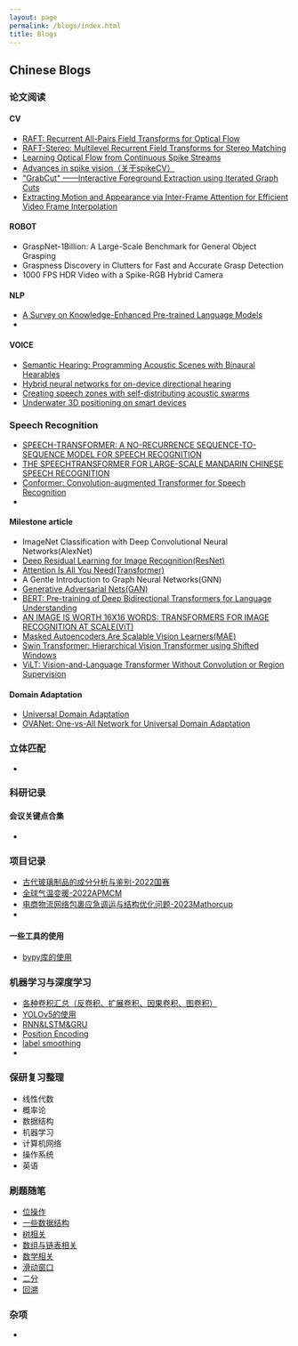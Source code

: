 ```yaml
---
layout: page
permalink: /blogs/index.html
title: Blogs
---
```


## Chinese Blogs

### 论文阅读

#### CV

- [RAFT: Recurrent All-Pairs Field Transforms for Optical Flow](https://amao996.github.io/blogs/paper-reading/RAFT)<br>
- [RAFT-Stereo: Multilevel Recurrent Field Transforms for Stereo Matching](https://amao996.github.io/blogs/paper-reading/RAFT-Stereo)<br>
- [Learning Optical Flow from Continuous Spike Streams](https://amao996.github.io/blogs/paper-reading/Spike2Flow)<br>
- [Advances in spike vision（关于spikeCV）](https://amao996.github.io/blogs/paper-reading/spikeCV)<br>
- ["GrabCut" ——Interactive Foreground Extraction using Iterated Graph Cuts](https://amao996.github.io/blogs/paper-reading/GrabCut)<br>
- [Extracting Motion and Appearance via Inter-Frame Attention for Efficient Video Frame Interpolation](https://amao996.github.io/blogs/paper-reading/EMA_VFI)<br>

#### ROBOT

- GraspNet-1Billion: A Large-Scale Benchmark for General Object Grasping<br>
- Graspness Discovery in Clutters for Fast and Accurate Grasp Detection<br>
- 1000 FPS HDR Video with a Spike-RGB Hybrid Camera

#### NLP

- [A Survey on Knowledge-Enhanced Pre-trained Language Models](https://amao996.github.io/blogs/paper-reading/KEPLMs)<br>
- 

#### VOICE

- [Semantic Hearing: Programming Acoustic Scenes with Binaural Hearables](https://amao996.github.io/blogs/paper-reading/semantic-hearing)<br>
- [Hybrid neural networks for on-device directional hearing](https://amao996.github.io/blogs/paper-reading/HybridBeam)<br>
- [Creating speech zones with self-distributing acoustic swarms](https://amao996.github.io/blogs/paper-reading/Creating_speech_zones)<br>
- [Underwater 3D positioning on smart devices](https://amao996.github.io/blogs/paper-reading/Underwater_3D_positioning)<br>

### Speech Recognition

- [SPEECH-TRANSFORMER: A NO-RECURRENCE SEQUENCE-TO-SEQUENCE MODEL FOR SPEECH RECOGNITION](https://amao996.github.io/blogs/paper-reading/SpeechTransformer)<br>
- [THE SPEECHTRANSFORMER FOR LARGE-SCALE MANDARIN CHINESE SPEECH RECOGNITION](https://amao996.github.io/blogs/paper-reading/SpeechTransformer2)<br>
- [Conformer: Convolution-augmented Transformer for Speech Recognition](https://amao996.github.io/blogs/paper-reading/Conformer)<br>
- 

#### Milestone article

- ImageNet Classification with Deep Convolutional Neural Networks(AlexNet)<br>
- [Deep Residual Learning for Image Recognition(ResNet)](https://amao996.github.io/blogs/paper-reading/ResNet)<br>
- [Attention Is All You Need(Transformer)](https://amao996.github.io/blogs/paper-reading/Transformer)<br>
- A Gentle Introduction to Graph Neural Networks(GNN)<br>
- [Generative Adversarial Nets(GAN)](https://amao996.github.io/blogs/paper-reading/GAN)<br>
- [BERT: Pre-training of Deep Bidirectional Transformers for Language Understanding](https://amao996.github.io/blogs/paper-reading/BERT)<br>
- [AN IMAGE IS WORTH 16X16 WORDS: TRANSFORMERS FOR IMAGE RECOGNITION AT SCALE(ViT)](https://amao996.github.io/blogs/paper-reading/ViT)<br>
- [Masked Autoencoders Are Scalable Vision Learners(MAE)](https://amao996.github.io/blogs/paper-reading/MAE)<br>
- [Swin Transformer: Hierarchical Vision Transformer using Shifted Windows](https://amao996.github.io/blogs/paper-reading/SwinTransformer)<br>
- [ViLT: Vision-and-Language Transformer Without Convolution or Region Supervision](https://amao996.github.io/blogs/paper-reading/ViLT)<br>

#### Domain Adaptation

- [Universal Domain Adaptation](https://amao996.github.io/blogs/paper-reading/UDA)<br>
- [OVANet: One-vs-All Network for Universal Domain Adaptation](https://amao996.github.io/blogs/paper-reading/OVANet)<br>

### 立体匹配

- 

### 科研记录

#### 会议关键点合集

- 

### 项目记录

- [古代玻璃制品的成分分析与鉴别-2022国赛](https://amao996.github.io/blogs/project/2022guosai.pdf)<br>
- [全球气温变暖-2022APMCM](https://amao996.github.io/blogs/project/2022apmcm.pdf)<br>
-  [电商物流网络包裹应急调运与结构优化问题-2023Mathorcup](https://amao996.github.io/blogs/project/2023mathorcup.pdf)<br>
-  

#### 一些工具的使用

- [bypy库的使用](https://amao996.github.io/blogs/tools/bypy)<br>



### 机器学习与深度学习

- [各种卷积汇总（反卷积、扩展卷积、因果卷积、图卷积）](https://amao996.github.io/blogs/ml_and_dl/conv)<br>
- [YOLOv5的使用](https://amao996.github.io/blogs/ml_and_dl/YOLOv5)<br>
- [RNN&LSTM&GRU](https://amao996.github.io/blogs/ml_and_dl/RNN)<br>
- [Position Encoding](https://amao996.github.io/blogs/ml_and_dl/position_encoding)<br>
- [label smoothing](https://amao996.github.io/blogs/ml_and_dl/label_smoothing)<br>
- 

### 保研复习整理

- 线性代数
- 概率论
- 数据结构
- 机器学习
- 计算机网络
- 操作系统
- 英语

### 刷题随笔

- [位操作](https://amao996.github.io/blogs/algorithm/byte-operation)<br>
- [一些数据结构](https://amao996.github.io/blogs/algorithm/map)<br>
- [树相关](https://amao996.github.io/blogs/algorithm/tree)<br>
- [数组与链表相关](https://amao996.github.io/blogs/algorithm/array)<br>
- [数学相关](https://amao996.github.io/blogs/algorithm/math)<br>
- [滑动窗口](https://amao996.github.io/blogs/algorithm/sliding-window)<br>
- [二分](https://amao996.github.io/blogs/algorithm/divide)<br>
- [回溯](https://amao996.github.io/blogs/algorithm/backtrack)



### 杂项

- 